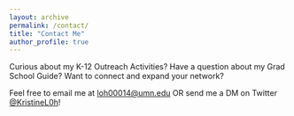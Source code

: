 ```yaml
---
layout: archive
permalink: /contact/
title: "Contact Me"
author_profile: true
---
```


Curious about my K-12 Outreach Activities? 
Have a question about my Grad School Guide?
Want to connect and expand your network?

Feel free to email me at [loh00014@umn.edu](mailto:loh00014@umn.edu)
OR send me a DM on Twitter [@KristineL0h](https://twitter.com/KristineL0h)!
